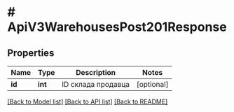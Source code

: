 # # ApiV3WarehousesPost201Response

## Properties

Name | Type | Description | Notes
------------ | ------------- | ------------- | -------------
**id** | **int** | ID склада продавца | [optional]

[[Back to Model list]](../../README.md#models) [[Back to API list]](../../README.md#endpoints) [[Back to README]](../../README.md)
